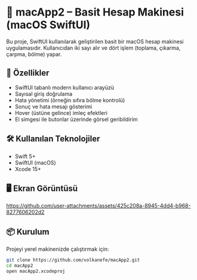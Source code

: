 # 🧮 macApp2 – Basit Hesap Makinesi (macOS SwiftUI)

Bu proje, SwiftUI kullanılarak geliştirilen basit bir macOS hesap makinesi uygulamasıdır. Kullanıcıdan iki sayı alır ve dört işlem (toplama, çıkarma, çarpma, bölme) yapar.

## 🚀 Özellikler

- SwiftUI tabanlı modern kullanıcı arayüzü
- Sayısal giriş doğrulama
- Hata yönetimi (örneğin sıfıra bölme kontrolü)
- Sonuç ve hata mesajı gösterimi
- Hover (üstüne gelince) imleç efektleri
- El simgesi ile butonlar üzerinde görsel geribildirim

## 🛠️ Kullanılan Teknolojiler

- Swift 5+
- SwiftUI (macOS)
- Xcode 15+

## 🖥️ Ekran Görüntüsü







https://github.com/user-attachments/assets/425c208a-8945-4dd4-b968-8277606202d2







## 📦 Kurulum

Projeyi yerel makinenizde çalıştırmak için:

```bash
git clone https://github.com/volkanefe/macApp2.git
cd macApp2
open macApp2.xcodeproj
